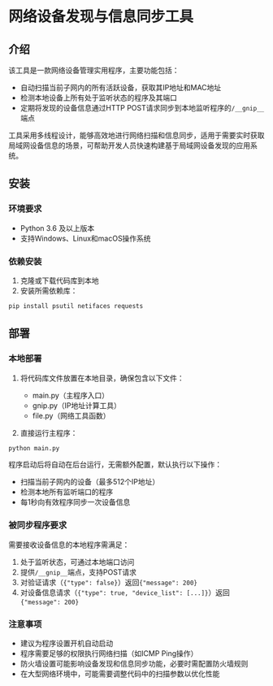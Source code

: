 # 网络设备发现与信息同步工具

## 介绍

该工具是一款网络设备管理实用程序，主要功能包括：

- 自动扫描当前子网内的所有活跃设备，获取其IP地址和MAC地址
- 检测本地设备上所有处于监听状态的程序及其端口
- 定期将发现的设备信息通过HTTP POST请求同步到本地监听程序的`/__gnip__`端点

工具采用多线程设计，能够高效地进行网络扫描和信息同步，适用于需要实时获取局域网设备信息的场景，可帮助开发人员快速构建基于局域网设备发现的应用系统。

## 安装

### 环境要求
- Python 3.6 及以上版本
- 支持Windows、Linux和macOS操作系统

### 依赖安装
1. 克隆或下载代码库到本地
2. 安装所需依赖库：
```bash
pip install psutil netifaces requests
```

## 部署

### 本地部署
1. 将代码库文件放置在本地目录，确保包含以下文件：
   - main.py（主程序入口）
   - gnip.py（IP地址计算工具）
   - file.py（网络工具函数）

2. 直接运行主程序：
```bash
python main.py
```

程序启动后将自动在后台运行，无需额外配置，默认执行以下操作：
- 扫描当前子网内的设备（最多512个IP地址）
- 检测本地所有监听端口的程序
- 每1秒向有效程序同步一次设备信息

### 被同步程序要求
需要接收设备信息的本地程序需满足：
1. 处于监听状态，可通过本地端口访问
2. 提供`/__gnip__`端点，支持POST请求
3. 对验证请求（`{"type": false}`）返回`{"message": 200}`
4. 对设备信息请求（`{"type": true, "device_list": [...]}`）返回`{"message": 200}`

### 注意事项
- 建议为程序设置开机自动启动
- 程序需要足够的权限执行网络扫描（如ICMP Ping操作）
- 防火墙设置可能影响设备发现和信息同步功能，必要时需配置防火墙规则
- 在大型网络环境中，可能需要调整代码中的扫描参数以优化性能
